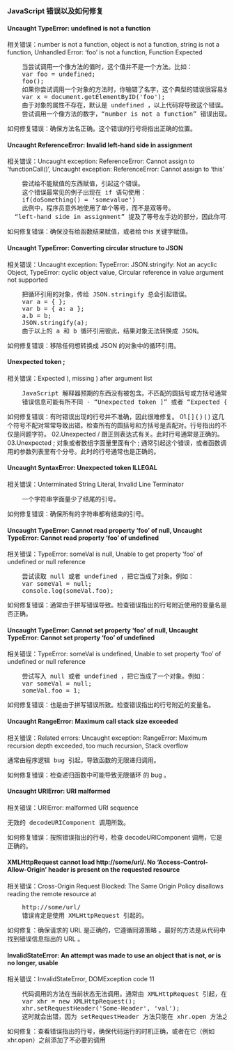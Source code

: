 <h3>JavaScript 错误以及如何修复</h3>

<h4>Uncaught TypeError: undefined is not a function</h4>
<p>相关错误：number is not a function, object is not a function, string is not a function, Unhandled Error: ‘foo’ is not a function, Function Expected</p>
<pre>
	当尝试调用一个像方法的值时，这个值并不是一个方法。比如：
	var foo = undefined;
	foo();
	如果你尝试调用一个对象的方法时，你输错了名字，这个典型的错误很容易发生。
	var x = document.getElementByID('foo');
	由于对象的属性不存在，默认是 undefined ，以上代码将导致这个错误。
	尝试调用一个像方法的数字，“number is not a function” 错误出现。
</pre>
<p>如何修复错误：确保方法名正确。这个错误的行号将指出正确的位置。</p>

<h4>Uncaught ReferenceError: Invalid left-hand side in assignment</h4>
<p>相关错误：Uncaught exception: ReferenceError: Cannot assign to ‘functionCall()’, Uncaught exception: ReferenceError: Cannot assign to ‘this’</p>
<pre>
	尝试给不能赋值的东西赋值，引起这个错误。
	这个错误最常见的例子出现在 if 语句使用：
	if(doSomething() = 'somevalue')
	此例中，程序员意外地使用了单个等号，而不是双等号。
  “left-hand side in assignment” 提及了等号左手边的部分，因此你可以看到以上例子，左手边包含不能赋值的东西，导致这个错误。
</pre>
<p>如何修复错误：确保没有给函数结果赋值，或者给 this 关键字赋值。</p>

<h4>Uncaught TypeError: Converting circular structure to JSON</h4>
<p>相关错误：Uncaught exception: TypeError: JSON.stringify: Not an acyclic Object, TypeError: cyclic object value, Circular reference in value argument not supported</p>
<pre>
	把循环引用的对象，传给 JSON.stringify 总会引起错误。
	var a = { };
	var b = { a: a };
	a.b = b;
	JSON.stringify(a);
	由于以上的 a 和 b 循环引用彼此，结果对象无法转换成 JSON。
</pre>
<p>如何修复错误：移除任何想转换成 JSON 的对象中的循环引用。</p>

<h4>Unexpected token ;</h4>
<p>相关错误：Expected ), missing ) after argument list</p>
<pre>
	JavaScript 解释器预期的东西没有被包含。不匹配的圆括号或方括号通常引起这个错误。
	错误信息可能有所不同 - “Unexpected token ]” 或者 “Expected {” 等。
</pre>
<p>如何修复错误：有时错误出现的行号并不准确，因此很难修复。
01.[ ] { } ( ) 这几个符号不配对常常导致出错。检查所有的圆括号和方括号是否配对。行号指出的不仅是问题字符。
02.Unexpected / 跟正则表达式有关。此时行号通常是正确的。
03.Unexpected ; 对象或者数组字面量里面有个 ; 通常引起这个错误，或者函数调用的参数列表里有个分号。此时的行号通常也是正确的。</p>

<h4>Uncaught SyntaxError: Unexpected token ILLEGAL</h4>
<p>相关错误：Unterminated String Literal, Invalid Line Terminator</p>
<pre>
	一个字符串字面量少了结尾的引号。
</pre>
<p>如何修复错误：确保所有的字符串都有结束的引号。</p>

<h4>Uncaught TypeError: Cannot read property ‘foo’ of null, Uncaught TypeError: Cannot read property ‘foo’ of undefined</h4>
<p>相关错误：TypeError: someVal is null, Unable to get property ‘foo’ of undefined or null reference</p>
<pre>
	尝试读取 null 或者 undefined ，把它当成了对象。例如：
	var someVal = null;
	console.log(someVal.foo);
</pre>
<p>如何修复错误：通常由于拼写错误导致。检查错误指出的行号附近使用的变量名是否正确。</p>

<h4>Uncaught TypeError: Cannot set property ‘foo’ of null, Uncaught TypeError: Cannot set property ‘foo’ of undefined</h4>
<p>相关错误：TypeError: someVal is undefined, Unable to set property ‘foo’ of undefined or null reference</p>
<pre>
	尝试写入 null 或者 undefined ，把它当成了一个对象。例如：
	var someVal = null;
	someVal.foo = 1;
</pre>
<p>如何修复错误：也是由于拼写错误所致。检查错误指出的行号附近的变量名。</p>

<h4>Uncaught RangeError: Maximum call stack size exceeded</h4>
<p>相关错误：Related errors: Uncaught exception: RangeError: Maximum recursion depth exceeded, too much recursion, Stack overflow</p>
<pre>通常由程序逻辑 bug 引起，导致函数的无限递归调用。</pre>
<p>如何修复错误：检查递归函数中可能导致无限循环 的 bug 。</p>

<h4>Uncaught URIError: URI malformed</h4>
<p>相关错误：URIError: malformed URI sequence</p>
<pre>无效的 decodeURIComponent 调用所致。</pre>
<p>如何修复错误：按照错误指出的行号，检查 decodeURIComponent 调用，它是正确的。</p>

<h4>XMLHttpRequest cannot load http://some/url/. No ‘Access-Control-Allow-Origin’ header is present on the requested resource</h4>
<p>相关错误：Cross-Origin Request Blocked: The Same Origin Policy disallows reading the remote resource at</p>
<pre>
	http://some/url/
	错误肯定是使用 XMLHttpRequest 引起的。
</pre>
<p>如何修复：确保请求的 URL 是正确的，它遵循同源策略 。最好的方法是从代码中找到错误信息指出的 URL 。</p>

<h4>InvalidStateError: An attempt was made to use an object that is not, or is no longer, usable</h4>
<p>相关错误：InvalidStateError, DOMException code 11</p>
<pre>
	代码调用的方法在当前状态无法调用。通常由 XMLHttpRequest 引起，在方法准备完毕之前调用它会引起错误。
	var xhr = new XMLHttpRequest();
	xhr.setRequestHeader('Some-Header', 'val');
	这时就会出错，因为 setRequestHeader 方法只能在 xhr.open 方法之后调用。
</pre>
<p>如何修复：查看错误指出的行号，确保代码运行的时机正确，或者在它（例如 xhr.open）之前添加了不必要的调用</p>
